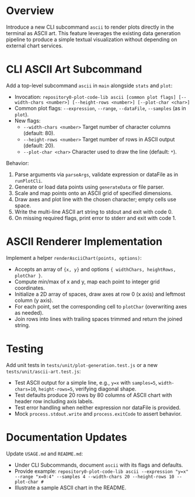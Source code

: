 # Overview

Introduce a new CLI subcommand `ascii` to render plots directly in the terminal as ASCII art. This feature leverages the existing data generation pipeline to produce a simple textual visualization without depending on external chart services.

# CLI ASCII Art Subcommand

Add a top-level subcommand `ascii` in `main` alongside `stats` and `plot`:

- Invocation: `repository0-plot-code-lib ascii [common plot flags] [--width-chars <number>] [--height-rows <number>] [--plot-char <char>]`
- Common plot flags: `--expression`, `--range`, `--dataFile`, `--samples` (as in `plot`).
- New flags:
  - `--width-chars <number>` Target number of character columns (default: 80).
  - `--height-rows <number>` Target number of rows in ASCII output (default: 20).
  - `--plot-char <char>` Character used to draw the line (default: `*`).

Behavior:
1. Parse arguments via `parseArgs`, validate expression or dataFile as in `runPlotCli`.
2. Generate or load data points using `generateData` or file parser.
3. Scale and map points onto an ASCII grid of specified dimensions.
4. Draw axes and plot line with the chosen character; empty cells use space.
5. Write the multi-line ASCII art string to stdout and exit with code 0.
6. On missing required flags, print error to stderr and exit with code 1.

# ASCII Renderer Implementation

Implement a helper `renderAsciiChart(points, options)`:

- Accepts an array of `{x, y}` and options `{ widthChars, heightRows, plotChar }`.
- Compute min/max of x and y, map each point to integer grid coordinates.
- Initialize a 2D array of spaces, draw axes at row 0 (x axis) and leftmost column (y axis).
- For each point, set the corresponding cell to `plotChar` (overwriting axes as needed).
- Join rows into lines with trailing spaces trimmed and return the joined string.

# Testing

Add unit tests in `tests/unit/plot-generation.test.js` or a new `tests/unit/ascii-art.test.js`:

- Test ASCII output for a simple line, e.g., `y=x` with `samples=5`, `width-chars=10`, `height-rows=5`, verifying diagonal shape.
- Test defaults produce 20 rows by 80 columns of ASCII chart with header row including axis labels.
- Test error handling when neither expression nor dataFile is provided.
- Mock `process.stdout.write` and `process.exitCode` to assert behavior.

# Documentation Updates

Update `USAGE.md` and `README.md`:

- Under CLI Subcommands, document `ascii` with its flags and defaults.
- Provide example:
  `repository0-plot-code-lib ascii --expression "y=x" --range "x=0:4" --samples 4 --width-chars 20 --height-rows 10 --plot-char #`
- Illustrate a sample ASCII chart in the README.
